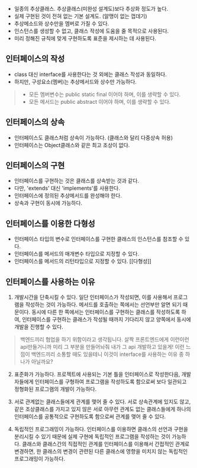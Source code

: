 - 일종의 추상클래스. 추상클래스(미완성 설계도)보다 추상화 정도가 높다.
- 실제 구현된 것이 전혀 없는 기본 설계도. (알맹이 없는 껍데기)
- 추상메소드와 상수만을 멤버로 가질 수 있다.
- 인스턴스를 생성할 수 없고, 클래스 작성에 도움을 줄 목적으로 사용된다.
- 미리 정해진 규칙에 맞게 구현하도록 표준을 제시하는 데 사용된다.

## 인터페이스의 작성
- class 대신 interface를 사용한다는 것 외에는 클래스 작성과 동일하다.
- 하지만, 구성요소(멤버)는 추상메서드와 상수만 가능하다.
> - 모든 멤버변수는 public static final 이어야 하며, 이를 생략할 수 있다.
> - 모든 메서드는 public abstract 이어야 하며, 이를 생략할 수 있다.

## 인터페이스의 상속
- 인터페이스도 클래스처럼 상속이 가능하다. (클래스와 달리 다중상속 허용)
- 인터페이스는 Object클래스와 같은 최고 조상이 없다.

## 인터페이스의 구현
- 인터페이스를 구현하는 것은 클래스를 상속받는 것과 같다.
- 다만, 'extends' 대신 'implements'를 사용한다.
- 인터페이스에 정의된 추상메서드를 완성해야 한다.
- 상속과 구현이 동시에 가능하다.

## 인터페이스를 이용한 다형성
- 인터페이스 타입의 변수로 인터페이스를 구현한 클래스의 인스턴스를 참조할 수 있다.
- 인터페이스를 메서드의 매개변수 타입으로 지정할 수 있다.
- 인터페이스를 메서드의 리턴타입으로 지정할 수 있다.
[[다형성]]

## 인터페이스를 사용하는 이유
1. 개발시간을 단축시킬 수 있다.
일단 인터페이스가 작성되면, 이를 사용해서 프로그램을 작성하는 것이 가능하다. 메서드를 호출하는 쪽에서는 선언부만 알면 되기 때문이다.
동시에 다른 한 쪽에서는 인터페이스를 구현하는 클래스를 작성하도록 하여, 인터페이스를 구현하는 클래스가 작성될 때까지 기다리지 않고 양쪽에서 동시에 개발을 진행할 수 있다.
> 백엔드끼리 협업을 하기 위함이라고 생각됩니다. 살짝 프론트엔드에게 이런이런 api만들거니까 미리 그 부분을 만들어놔줘 내가 그 api 개발하고 있을게! 이런 느낌이 백엔드끼리 소통할 때도 있을테니 이것이 interface를 사용하는 이유 중 하나가 아닐까요?

2. 표준화가 가능하다.
프로젝트에 사용되는 기본 틀을 인터페이스로 작성한다음, 개발자들에게 인터페이스를 구형하여 프로그램을 작성하도록 함으로써 보다 일관되고 정형화된 프로그램의 개발이 가능하다.

3. 서로 관계없는 클래스들에게 관계를 맺어 줄 수 있다.
서로 상속관계에 있지도 않고, 같은 조상클래스를 가지고 있지 않은 서로 아무런 관계도 없는 클래스들에게 하나의 인터페이스를 공통적으로 구현하도록 함으로써 관계를 맺어 줄 수 있다.

4. 독립적인 프로그래밍이 가능하다.
인터페이스를 이용하면 클래스의 선언과 구현을 분리시킬 수 있기 때문에 실제 구현에 독립적인 프로그램을 작성하는 것이 가능하다. 클래스와 클래스간의 직접적인 관계를 인터페이스를 이용해서 간접적인 관계로 변경하면, 한 클래스의 변경이 관련된 다른 클래스에 영향을 미치지 않는 독립적인 프로그래밍이 가능하다.



